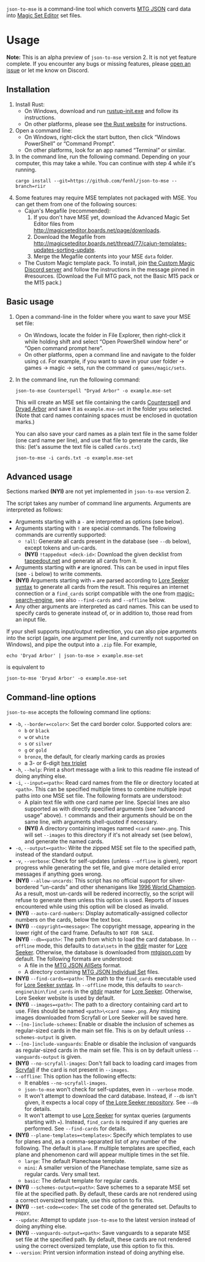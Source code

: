 `json-to-mse` is a command-line tool which converts [MTG JSON](https://mtgjson.com/) card data into [Magic Set Editor](http://magicseteditor.sourceforge.net/) set files.

# Usage

**Note:** This is an alpha preview of `json-to-mse` version 2. It is not yet feature complete. If you encounter any bugs or missing features, please [open an issue](https://github.com/fenhl/json-to-mse/issues/new) or let me know on Discord.

## Installation

1. Install Rust:
    * On Windows, download and run [rustup-init.exe](https://win.rustup.rs/) and follow its instructions.
    * On other platforms, please see [the Rust website](https://www.rust-lang.org/learn/get-started) for instructions.
2. Open a command line:
    * On Windows, right-click the start button, then click “Windows PowerShell” or “Command Prompt”.
    * On other platforms, look for an app named “Terminal” or similar.
3. In the command line, run the following command. Depending on your computer, this may take a while. You can continue with step 4 while it's running.
    ```
    cargo install --git=https://github.com/fenhl/json-to-mse --branch=riir
    ```
4. Some features may require MSE templates not packaged with MSE. You can get them from one of the following sources:
    * Cajun's Megafile (recommended):
        1. If you don't have MSE yet, download the Advanced Magic Set Editor files from <http://magicseteditor.boards.net/page/downloads>.
        2. Download the Megafile from <http://magicseteditor.boards.net/thread/77/cajun-templates-updates-sorting-update>.
        3. Merge the Megafile contents into your MSE `data` folder.
    * The Custom Magic template pack. To install, join [the Custom Magic Discord server](https://discord.gg/FbMK9UE) and follow the instructions in the message pinned in #resources. (Download the Full MTG pack, not the Basic M15 pack or the M15 pack.)

## Basic usage

1. Open a command-line in the folder where you want to save your MSE set file:
    * On Windows, locate the folder in File Explorer, then right-click it while holding shift and select “Open PowerShell window here” or “Open command prompt here”.
    * On other platforms, open a command line and navigate to the folder using `cd`. For example, if you want to save in your user folder → games → magic → sets, run the command `cd games/magic/sets`.
2. In the command line, run the following command:
    ```
    json-to-mse Counterspell "Dryad Arbor" -o example.mse-set
    ```

    This will create an MSE set file containing the cards [Counterspell](https://lore-seeker.cards/card/ss1/4) and [Dryad Arbor](https://lore-seeker.cards/card/fut/174) and save it as `example.mse-set` in the folder you selected. (Note that card names containing spaces must be enclosed in quotation marks.)

    You can also save your card names as a plain text file in the same folder (one card name per line), and use that file to generate the cards, like this: (let's assume the text file is called `cards.txt`)

    ```
    json-to-mse -i cards.txt -o example.mse-set
    ```

## Advanced usage

Sections marked **(NYI)** are not yet implemented in `json-to-mse` version 2.

The script takes any number of command line arguments. Arguments are interpreted as follows:

* Arguments starting with a `-` are interpreted as options (see below).
* Arguments starting with `!` are special commands. The following commands are currently supported:
    * `!all`: Generate all cards present in the database (see `--db` below), except tokens and un-cards.
    * **(NYI)** `!tappedout <deck-id>`: Download the given decklist from [tappedout.net](http://tappedout.net/) and generate all cards from it.
* Arguments starting with `#` are ignored. This can be used in input files (see `-i` below) to write comments.
* **(NYI)** Arguments starting with `=` are parsed according to [Lore Seeker syntax](https://lore-seeker.cards/help/syntax) to generate all cards from the result. This requires an internet connection or a `find_cards` script compatible with the one from [magic-search-engine](https://github.com/taw/magic-search-engine), see also `--find-cards` and `--offline` below.
* Any other arguments are interpreted as card names. This can be used to specify cards to generate instead of, or in addition to, those read from an input file.

If your shell supports input/output redirection, you can also pipe arguments into the script (again, one argument per line, and currently not supported on Windows), and pipe the output into a `.zip` file. For example,

```
echo 'Dryad Arbor' | json-to-mse > example.mse-set
```

is equivalent to

```
json-to-mse 'Dryad Arbor' -o example.mse-set
```

## Command-line options

`json-to-mse` accepts the following command line options:

* `-b`, `--border=<color>`: Set the card border color. Supported colors are:
    * `b` or `black`
    * `w` or `white`
    * `s` or `silver`
    * `g` or `gold`
    * `bronze`, the default, for clearly marking cards as proxies
    * a 3- or 6-digit [hex triplet](https://en.wikipedia.org/wiki/Web_colors#Hex_triplet)
* `-h`, `--help`: Print a short message with a link to this readme file instead of doing anything else.
* `-i`, `--input=<path>`: Read card names from the file or directory located at `<path>`. This can be specified multiple times to combine multiple input paths into one MSE set file. The following formats are understood:
    * A plain text file with one card name per line. Special lines are also supported as with directly specified arguments (see “advanced usage” above). `!` commands and their arguments should be on the same line, with arguments shell-quoted if necessary.
    * **(NYI)** A directory containing images named `<card name>.png`. This will set `--images` to this directory if it's not already set (see below), and generate the named cards.
* `-o`, `--output=<path>`: Write the zipped MSE set file to the specified path, instead of the standard output.
* `-v`, `--verbose`: Check for self-updates (unless `--offline` is given), report progress while generating the set file, and give more detailed error messages if anything goes wrong.
* **(NYI)** `--allow-uncards`: This script has no official support for silver-bordered “un-cards” and other shenanigans like [1996 World Champion](https://lore-seeker.cards/card/pcel/1). As a result, most un-cards will be redered incorrectly, so the script will refuse to generate them unless this option is used. Reports of issues encountered while using this option will be closed as invalid.
* **(NYI)** `--auto-card-numbers`: Display automatically-assigned collector numbers on the cards, below the text box.
* **(NYI)** `--copyright=<message>`: The copyright message, appearing in the lower right of the card frame. Defaults to `NOT FOR SALE`.
* **(NYI)** `--db=<path>`: The path from which to load the card database. In `--offline` mode, this defaults to `data\sets` in the [gitdir](https://github.com/fenhl/gitdir) master for [Lore Seeker](https://github.com/fenhl/lore-seeker). Otherwise, the database is downloaded from [mtgjson.com](https://mtgjson.com/) by default. The following formats are understood:
    * A file in the [MTG JSON AllSets](https://mtgjson.com/files/all-sets/) format.
    * A directory containing [MTG JSON Individual Set](https://mtgjson.com/files/individual-set/) files.
* **(NYI)** `--find-cards=<path>`: The path to the `find_cards` executable used for [Lore Seeker syntax](https://lore-seeker.cards/help/syntax). In `--offline` mode, this defaults to `search-engine\bin\find_cards` in the [gitdir](https://github.com/fenhl/gitdir) master for [Lore Seeker](https://github.com/fenhl/lore-seeker). Otherwise, Lore Seeker website is used by default.
* **(NYI)** `--images=<path>`: The path to a directory containing card art to use. Files should be named `<path>\<card name>.png`. Any missing images downloaded from Scryfall or Lore Seeker will be saved here.
* `--[no-]include-schemes`: Enable or disable the inclusion of schemes as regular-sized cards in the main set file. This is on by default unless `--schemes-output` is given.
* `--[no-]include-vanguards`: Enable or disable the inclusion of vanguards as regular-sized cards in the main set file. This is on by default unless `--vanguards-output` is given.
* **(NYI)** `--no-scryfall-images`: Don't fall back to loading card images from [Scryfall](https://scryfall.com/) if the card is not present in `--images`.
* `--offline`: This option has the following effects:
    * It enables `--no-scryfall-images`.
    * `json-to-mse` won't check for self-updates, even in `--verbose` mode.
    * It won't attempt to download the card database. Instead, if `--db` isn't given, it expects a local copy of [the Lore Seeker repository](https://github.com/fenhl/lore-seeker). See `--db` for details.
    * It won't attempt to use [Lore Seeker](https://lore-seeker.cards/) for syntax queries (arguments starting with `=`). Instead, `find_cards` is required if any queries are performed. See `--find-cards` for details.
* **(NYI)** `--plane-templates=<templates>`: Specify which templates to use for planes and, as a comma-separated list of any number of the following. The default is `plane`. If multiple templates are specified, each plane and phenomenon card will appear multiple times in the set file.
    * `large`: The default Planechase template.
    * `mini`: A smaller version of the Planechase template, same size as regular cards. Very small text.
    * `basic`: The default template for regular cards.
* **(NYI)** `--schemes-output=<path>`: Save schemes to a separate MSE set file at the specified path. By default, these cards are not rendered using a correct oversized template, use this option to fix this.
* **(NYI)** `--set-code=<code>`: The set code of the generated set. Defaults to `PROXY`.
* `--update`: Attempt to update `json-to-mse` to the latest version instead of doing anything else.
* **(NYI)** `--vanguards-output=<path>`: Save vanguards to a separate MSE set file at the specified path. By default, these cards are not rendered using the correct oversized template, use this option to fix this.
* `--version`: Print version information instead of doing anything else.
